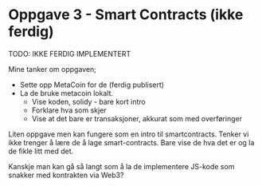 # Oppgave 3 - Smart Contracts (ikke ferdig)

TODO: IKKE FERDIG IMPLEMENTERT

Mine tanker om oppgaven;
* Sette opp MetaCoin for de (ferdig publisert)
* La de bruke metacoin lokalt.
    * Vise koden, solidy - bare kort intro
    * Forklare hva som skjer
    * Vise at det bare er transaksjoner, akkurat som med overføringer

Liten oppgave men kan fungere som en intro til smartcontracts. Tenker vi
ikke trenger å lære de å lage smart-contracts. Bare vise de hva det er og la
de fikle litt med det. 

Kanskje man kan gå så langt som å la de implementere JS-kode som snakker med
kontrakten via Web3? 
